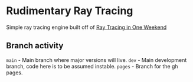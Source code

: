 # Rudimentary Ray Tracing

Simple ray tracing engine built off of [Ray Tracing in One Weekend](https://raytracing.github.io/books/RayTracingInOneWeekend.html#overview)

## Branch activity

`main` - Main branch where major versions will live.
`dev` - Main development branch, code here is to be assumed instable.
`pages` - Branch for the gh pages.